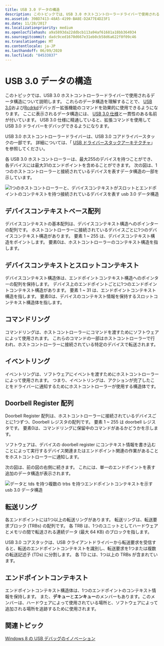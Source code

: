 ```yaml
---
title: USB 3.0 データの構造
description: このトピックでは、USB 3.0 ホストコントローラードライバーで使用されるデータ構造について説明します。
ms.assetid: 39BD7413-48A5-4199-BA8E-D2A77E4D23F1
ms.date: 11/28/2017
ms.localizationpriority: medium
ms.openlocfilehash: a9a5893da22ddbcb113a94af61681a18bb364934
ms.sourcegitcommit: dadc9ced1670d667e31eb0cb58d6a622f0f09c46
ms.translationtype: MT
ms.contentlocale: ja-JP
ms.lasthandoff: 06/09/2020
ms.locfileid: "84533837"
---
```

# <a name="usb-30-data-structures"></a>USB 3.0 データの構造

このトピックでは、USB 3.0 ホストコントローラードライバーで使用されるデータ構造について説明します。 これらのデータ構造を理解することで、 [USB 3.0](usb-3-extensions.md)および[Rcdrkd](rcdrkd-extensions.md)デバッガー拡張機能のコマンドを効果的に使用できるようになります。 ここに表示されるデータ構造には、 [USB 3.0 仕様](https://www.usb.org/documents)と一貫性のある名前が付いています。 USB 3.0 仕様に精通していると、拡張コマンドを使用して USB 3.0 ドライバーをデバッグできるようになります。

USB 3.0 ホストコントローラードライバーは、USB 3.0 コアドライバースタックの一部です。 詳細については、「 [USB ドライバースタックアーキテクチャ](https://docs.microsoft.com/windows-hardware/drivers/usbcon/usb-3-0-driver-stack-architecture)」を参照してください。

各 USB 3.0 ホストコントローラーは、最大255のデバイスを持つことができ、各デバイスには最大31のエンドポイントを含めることができます。 次の図は、1つのホストコントローラーと接続されているデバイスを表すデータ構造の一部を示しています。

![1つのホストコントローラーと、デバイスコンテキストがスロットとエンドポイントのコンテキストを持つ接続されているデバイスを表す usb 3.0 データ構造](images/usb3structures01.png)

## <a name="device-context-base-array"></a>デバイスコンテキストベース配列

デバイスコンテキストの基本配列は、デバイスコンテキスト構造へのポインターの配列です。 ホストコントローラーに接続されているデバイスごとに1つのデバイスコンテキスト構造があります。 要素 1 ~ 255 は、デバイスコンテキスト構造をポイントします。 要素0は、ホストコントローラーのコンテキスト構造を指します。

## <a name="device-context-and-slot-context"></a>デバイスコンテキストとスロットコンテキスト

デバイスコンテキスト構造体は、エンドポイントコンテキスト構造へのポインターの配列を保持します。 デバイス上のエンドポイントごとに1つのエンドポイントコンテキスト構造があります。 要素 1 ~ 31 は、エンドポイントコンテキスト構造を指します。 要素0は、デバイスのコンテキスト情報を保持するスロットコンテキスト構造体を指します。

## <a name="command-ring"></a>コマンドリング

コマンドリングは、ホストコントローラーにコマンドを渡すためにソフトウェアによって使用されます。 これらのコマンドの一部はホストコントローラーで行われ、ホストコントローラーに接続されている特定のデバイスで転送されます。

## <a name="event-ring"></a>イベントリング

イベントリングは、ソフトウェアにイベントを渡すためにホストコントローラーによって使用されます。 つまり、イベントリングは、アクションが完了したことをドライバーに通知するためにホストコントローラーが使用する構造体です。

## <a name="doorbell-register-array"></a>Doorbell Register 配列

Doorbell Register 配列は、ホストコントローラーに接続されているデバイスごとに1つずつ、Doorbell レジスタの配列です。 要素 1 ~ 255 は doorbell レジスタです。 要素0は、コマンドリングに保留中のコマンドがあるかどうかを示します。

ソフトウェアは、デバイスの doorbell register にコンテキスト情報を書き込むことによって実行するデバイス関連またはエンドポイント関連の作業があることをホストコントローラーに通知します。

次の図は、前の図の右側に続きます。 これには、単一のエンドポイントを表す追加のデータ構造が表示されます。

![データと tds を持つ複数の trbs を持つエンドポイントコンテキストを示す usb 3.0 データ構造](images/usb3structures02.png)

## <a name="transfer-ring"></a>転送リング

各エンドポイントには1つ以上の転送リングがあります。 転送リングは、転送要求ブロック (TRBs) の配列です。 各 TRB は、1つのユニットとしてハードウェアとメモリの間で転送される連続データ (最大 64 KB) のブロックを指します。

USB 3.0 コアスタックは、USB クライアントドライバーから転送要求を受信すると、転送のエンドポイントコンテキストを識別し、転送要求を1つまたは複数の転送記述子 (TDs) に分割します。 各 TD には、1つ以上の TRBs が含まれています。

## <a name="endpoint-context"></a>エンドポイントコンテキスト

エンドポイントコンテキスト構造体は、1つのエンドポイントのコンテキスト情報を保持します。 また、**デキュー**と**エンキュー**のメンバーもあります。このメンバーは、ハードウェアによって使用されている場所と、ソフトウェアによって追加される場所を追跡するために使用されます。

## <a name="related-topics"></a>関連トピック

[Windows 8 の USB デバッグのイノベーション](https://channel9.msdn.com/Events/BUILD/BUILD2011/HW-258P)
